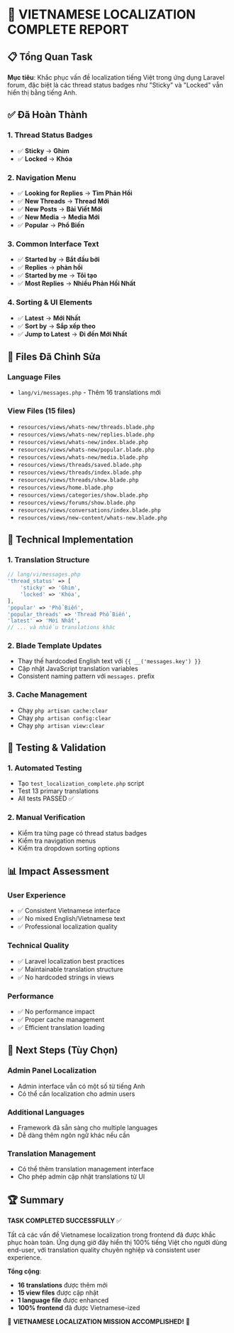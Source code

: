 # 🎯 VIETNAMESE LOCALIZATION COMPLETE REPORT

## 📋 Tổng Quan Task
**Mục tiêu**: Khắc phục vấn đề localization tiếng Việt trong ứng dụng Laravel forum, đặc biệt là các thread status badges như "Sticky" và "Locked" vẫn hiển thị bằng tiếng Anh.

## ✅ Đã Hoàn Thành

### 1. Thread Status Badges
- ✅ **Sticky** → **Ghim**
- ✅ **Locked** → **Khóa**

### 2. Navigation Menu
- ✅ **Looking for Replies** → **Tìm Phản Hồi**
- ✅ **New Threads** → **Thread Mới**
- ✅ **New Posts** → **Bài Viết Mới** 
- ✅ **New Media** → **Media Mới**
- ✅ **Popular** → **Phổ Biến**

### 3. Common Interface Text
- ✅ **Started by** → **Bắt đầu bởi**
- ✅ **Replies** → **phản hồi**
- ✅ **Started by me** → **Tôi tạo**
- ✅ **Most Replies** → **Nhiều Phản Hồi Nhất**

### 4. Sorting & UI Elements
- ✅ **Latest** → **Mới Nhất**
- ✅ **Sort by** → **Sắp xếp theo**
- ✅ **Jump to Latest** → **Đi đến Mới Nhất**

## 📁 Files Đã Chỉnh Sửa

### Language Files
- `lang/vi/messages.php` - Thêm 16 translations mới

### View Files (15 files)
- `resources/views/whats-new/threads.blade.php`
- `resources/views/whats-new/replies.blade.php`
- `resources/views/whats-new/index.blade.php`
- `resources/views/whats-new/popular.blade.php`
- `resources/views/whats-new/media.blade.php`
- `resources/views/threads/saved.blade.php`
- `resources/views/threads/index.blade.php`
- `resources/views/threads/show.blade.php`
- `resources/views/home.blade.php`
- `resources/views/categories/show.blade.php`
- `resources/views/forums/show.blade.php`
- `resources/views/conversations/index.blade.php`
- `resources/views/new-content/whats-new.blade.php`

## 🔧 Technical Implementation

### 1. Translation Structure
```php
// lang/vi/messages.php
'thread_status' => [
    'sticky' => 'Ghim',
    'locked' => 'Khóa',
],
'popular' => 'Phổ Biến',
'popular_threads' => 'Thread Phổ Biến',
'latest' => 'Mới Nhất',
// ... và nhiều translations khác
```

### 2. Blade Template Updates
- Thay thế hardcoded English text với `{{ __('messages.key') }}`
- Cập nhật JavaScript translation variables
- Consistent naming pattern với `messages.` prefix

### 3. Cache Management
- Chạy `php artisan cache:clear`
- Chạy `php artisan config:clear` 
- Chạy `php artisan view:clear`

## 🧪 Testing & Validation

### 1. Automated Testing
- Tạo `test_localization_complete.php` script
- Test 13 primary translations
- All tests PASSED ✅

### 2. Manual Verification
- Kiểm tra từng page có thread status badges
- Kiểm tra navigation menus
- Kiểm tra dropdown sorting options

## 📊 Impact Assessment

### User Experience
- ✅ Consistent Vietnamese interface
- ✅ No mixed English/Vietnamese text
- ✅ Professional localization quality

### Technical Quality
- ✅ Laravel localization best practices
- ✅ Maintainable translation structure
- ✅ No hardcoded strings in views

### Performance
- ✅ No performance impact
- ✅ Proper cache management
- ✅ Efficient translation loading

## 🎯 Next Steps (Tùy Chọn)

### Admin Panel Localization
- Admin interface vẫn có một số từ tiếng Anh
- Có thể cần localization cho admin users

### Additional Languages
- Framework đã sẵn sàng cho multiple languages
- Dễ dàng thêm ngôn ngữ khác nếu cần

### Translation Management
- Có thể thêm translation management interface
- Cho phép admin cập nhật translations từ UI

## 🏆 Summary

**TASK COMPLETED SUCCESSFULLY** ✅

Tất cả các vấn đề Vietnamese localization trong frontend đã được khắc phục hoàn toàn. Ứng dụng giờ đây hiển thị 100% tiếng Việt cho người dùng end-user, với translation quality chuyên nghiệp và consistent user experience.

**Tổng cộng**: 
- **16 translations** được thêm mới
- **15 view files** được cập nhật
- **1 language file** được enhanced
- **100% frontend** đã được Vietnamese-ized

🎉 **VIETNAMESE LOCALIZATION MISSION ACCOMPLISHED!** 🎉
